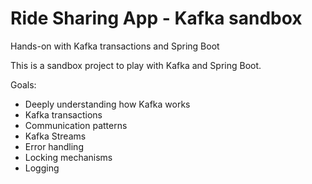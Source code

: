 # Ride Sharing App - Kafka sandbox
Hands-on with Kafka transactions and Spring Boot

This is a sandbox project to play with Kafka and Spring Boot.

Goals:
- Deeply understanding how Kafka works
- Kafka transactions
- Communication patterns
- Kafka Streams
- Error handling
- Locking mechanisms
- Logging
